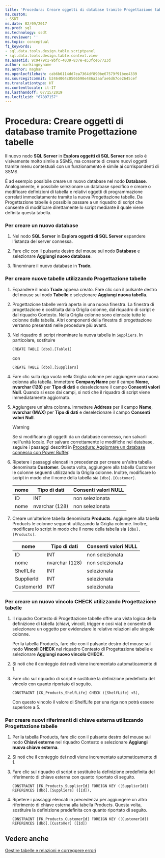 ```yaml
---
title: 'Procedura: Creare oggetti di database tramite Progettazione tabelle | Microsoft Docs'
ms.custom:
- SSDT
ms.date: 02/09/2017
ms.prod: sql
ms.technology: ssdt
ms.reviewer: ''
ms.topic: conceptual
f1_keywords:
- sql.data.tools.design.table.scriptpanel
- sql.data.tools.design.table.context.view
ms.assetid: 9c9479c1-9bfc-4039-837e-e53fce67723d
author: markingmyname
ms.author: maghan
ms.openlocfilehash: cab6b6114dd7ea7364df890be67579f91bee4339
ms.sourcegitcommit: b2464064c0566590e486a3aafae6d67ce2645cef
ms.translationtype: HT
ms.contentlocale: it-IT
ms.lasthandoff: 07/15/2019
ms.locfileid: "67897157"
---
```

# <a name="how-to-create-database-objects-using-table-designer"></a>Procedura: Creare oggetti di database tramite Progettazione tabelle
Il nuovo nodo **SQL Server** in **Esplora oggetti di SQL Server** non solo è visivamente molto simile a SSMS, ma consente di creare nuovi oggetti tramite menu contestuali con un funzionamento è simile ai corrispondenti di SSMS.  
  
È ad esempio possibile creare un nuovo database nel nodo **Database**. Analogamente, è possibile selezionare un database specifico e creare o modificare definizioni di tabella e relativi oggetti di programmazione correlati immediatamente tramite la nuova Progettazione tabelle. Da Progettazione tabelle è possibile passare a un riquadro di script che consente di modificare direttamente lo script mediante il quale viene definita questa tabella.  
  
### <a name="to-create-a-new-database"></a>Per creare un nuovo database  
  
1.  Nel nodo **SQL Server** in **Esplora oggetti di SQL Server** espandere l'istanza del server connessa.  
  
2.  Fare clic con il pulsante destro del mouse sul nodo **Database** e selezionare **Aggiungi nuovo database**.  
  
3.  Rinominare il nuovo database in **Trade**.  
  
### <a name="to-create-new-tables-using-the-table-designer"></a>Per creare nuove tabelle utilizzando Progettazione tabelle  
  
1.  Espandere il nodo **Trade** appena creato. Fare clic con il pulsante destro del mouse sul nodo **Tabelle** e selezionare **Aggiungi nuova tabella**.  
  
2.  Progettazione tabelle verrà aperta in una nuova finestra. La finestra di progettazione è costituita dalla Griglia colonne, dal riquadro di script e dal riquadro Contesto. Nella Griglia colonne sono elencate tutte le colonne della tabella. Altri componenti della finestra di progettazione verranno presentati nelle procedure più avanti.  
  
3.  Nel riquadro di script rinominare la nuova tabella in `Suppliers`. In particolare, sostituire  
  
    ```  
    CREATE TABLE [dbo].[Table1]  
    ```  
  
    con  
  
    ```  
    CREATE TABLE [dbo].[Suppliers]  
    ```  
  
4.  Fare clic sulla riga vuota nella Griglia colonne per aggiungere una nuova colonna alla tabella.  Immettere **CompanyName** per il campo **Nome**, **nvarchar (128)** per **Tipo di dati** e deselezionare il campo **Consenti valori Null**. Quando si esce dai campi, si noti che il riquadro di script viene immediatamente aggiornato.  
  
5.  Aggiungere un'altra colonna. Immettere **Address** per il campo **Name**, **nvarchar (MAX)** per **Tipo di dati** e deselezionare il campo **Consenti valori Null**.  
  
    > [!WARNING]  
    > Se si modificano gli oggetti da un database connesso, non salvarli nell'unità locale. Per salvare correttamente le modifiche nel database, seguire i passaggi descritti in [Procedura: Aggiornare un database connesso con Power Buffer](../ssdt/how-to-update-a-connected-database-with-power-buffer.md).  
  
6.  Ripetere i passaggi elencati in precedenza per creare un'altra tabella denominata **Customer**. Questa volta, aggiungere alla tabella Customer le colonne seguenti utilizzando la Griglia colonne. Inoltre, modificare lo script in modo che il nome della tabella sia `[dbo].[Customer]`.  
  
    |nome|Tipo di dati|**Consenti valori NULL**|  
    |--------|-------------|-------------------|  
    |ID|INT|non selezionata|  
    |nome|nvarchar (128)|non selezionata|  
  
7.  Creare un'ulteriore tabella denominata **Products**. Aggiungere alla tabella Products le colonne seguenti utilizzando la Griglia colonne. Inoltre, modificare lo script in modo che il nome della tabella sia `[dbo].[Products]`.  
  
    |nome|Tipo di dati|**Consenti valori NULL**|  
    |--------|-------------|-------------------|  
    |ID|INT|non selezionata|  
    |nome|nvarchar (128)|non selezionata|  
    |ShelfLife|INT|selezionata|  
    |SupplierId|INT|selezionata|  
    |CustomerId|INT|selezionata|  
  
### <a name="to-create-a-new-check-constraint-using-the-table-designer"></a>Per creare un nuovo vincolo CHECK utilizzando Progettazione tabelle  
  
1.  Il riquadro Contesto di Progettazione tabelle offre una vista logica della definizione di tabella (chiavi, vincoli, trigger e così via) e consente di selezionare un oggetto per evidenziare le relative relazioni alle singole colonne.  
  
    Per la tabella Products, fare clic con il pulsante destro del mouse sul nodo **Vincoli CHECK** nel riquadro Contesto di Progettazione tabelle e selezionare **Aggiungi nuovo vincolo CHECK**.  
  
2.  Si noti che il conteggio dei nodi viene incrementato automaticamente di 1.  
  
3.  Fare clic sul riquadro di script e sostituire la definizione predefinita del vincolo con quanto riportato di seguito.  
  
    ```  
    CONSTRAINT [CK_Products_ShelfLife] CHECK ([ShelfLife] <5),  
    ```  
  
    Con questo vincolo il valore di ShelfLife per una riga non potrà essere superiore a 5.  
  
### <a name="to-create-new-foreign-key-references-using-the-table-designer"></a>Per creare nuovi riferimenti di chiave esterna utilizzando Progettazione tabelle  
  
1.  Per la tabella Products, fare clic con il pulsante destro del mouse sul nodo **Chiavi esterne** nel riquadro Contesto e selezionare **Aggiungi nuova chiave esterna**.  
  
2.  Si noti che il conteggio dei nodi viene incrementato automaticamente di 1.  
  
3.  Fare clic sul riquadro di script e sostituire la definizione predefinita del riferimento di chiave esterna con quanto riportato di seguito.  
  
    ```  
    CONSTRAINT [FK_Products_SupplierId] FOREIGN KEY ([SupplierId]) REFERENCES [dbo].[Suppliers] ([Id]),  
    ```  
  
4.  Ripetere i passaggi elencati in precedenza per aggiungere un altro riferimento di chiave esterna alla tabella Products. Questa volta, sostituire la definizione predefinita con quanto riportato di seguito.  
  
    ```  
    CONSTRAINT [FK_Products_CustomerId] FOREIGN KEY ([CustomerId]) REFERENCES [dbo].[Customer] ([Id])  
    ```  
  
## <a name="see-also"></a>Vedere anche  
[Gestire tabelle e relazioni e correggere errori](../ssdt/manage-tables-relationships-and-fix-errors.md)  
  
